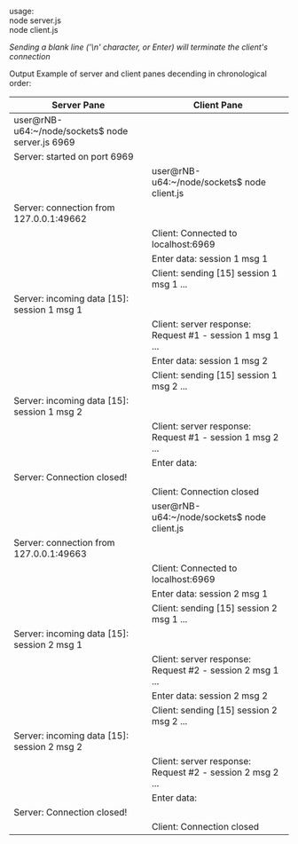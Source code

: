 usage:  
node server.js  
node client.js

*Sending a blank line ('\n' character, or Enter) will terminate the client's connection*

Output Example of server and client panes decending in chronological order:

| Server Pane | Client Pane |
|---|---|
| user@rNB-u64:~/node/sockets$ node server.js 6969 | |
| Server: started on port 6969 | |
| | user@rNB-u64:~/node/sockets$ node client.js |
| Server: connection from 127.0.0.1:49662 | |
| | Client: Connected to localhost:6969 |
| | Enter data: session 1 msg 1 |
| | Client: sending [15] session 1 msg 1 ... |
| Server: incoming data [15]: session 1 msg 1 |  |
| | Client: server response: Request #1 - session 1 msg 1 ... |
| | Enter data: session 1 msg 2 |
| | Client: sending [15] session 1 msg 2 ... |
| Server: incoming data [15]: session 1 msg 2 | |
| | Client: server response: Request #1 - session 1 msg 2 ... |
| | Enter data: |
| Server: Connection closed! | |
| | Client: Connection closed |
| | user@rNB-u64:~/node/sockets$ node client.js |
| Server: connection from 127.0.0.1:49663 | |
| | Client: Connected to localhost:6969 |
| | Enter data: session 2 msg 1 |
| | Client: sending [15] session 2 msg 1 ... |
| Server: incoming data [15]: session 2 msg 1 | |
| | Client: server response: Request #2 - session 2 msg 1 ... |
| | Enter data: session 2 msg 2 |
| | Client: sending [15] session 2 msg 2 ... |
| Server: incoming data [15]: session 2 msg 2 | |
| | Client: server response: Request #2 - session 2 msg 2 ... |
| | Enter data: |
| Server: Connection closed! | |
| | Client: Connection closed |
